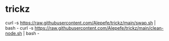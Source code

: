 # trickz

curl -s https://raw.githubusercontent.com/Alepefe/trickz/main/swap.sh | bash -
curl -s https://raw.githubusercontent.com/Alepefe/trickz/main/clean-node.sh | bash -